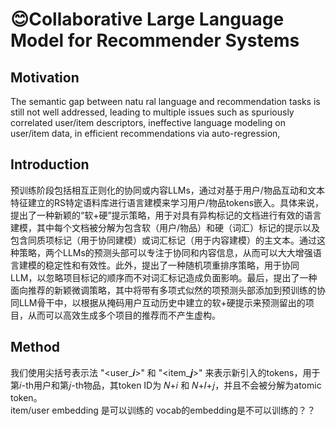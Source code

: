 # 😊Collaborative Large Language Model for Recommender Systems

## Motivation
The semantic gap between natu
ral language and recommendation tasks is still not well addressed,
 leading to multiple issues such as spuriously correlated user/item
 descriptors, ineffective language modeling on user/item data, in
efficient recommendations via auto-regression,


## Introduction

预训练阶段包括相互正则化的协同或内容LLMs，通过对基于用户/物品互动和文本特征建立的RS特定语料库进行语言建模来学习用户/物品tokens嵌入。具体来说，提出了一种新颖的“软+硬”提示策略，用于对具有异构标记的文档进行有效的语言建模，其中每个文档被分解为包含软（用户/物品）和硬（词汇）标记的提示以及包含同质项标记（用于协同建模）或词汇标记（用于内容建模）的主文本。通过这种策略，两个LLMs的预测头部可以专注于协同和内容信息，从而可以大大增强语言建模的稳定性和有效性。此外，提出了一种随机项重排序策略，用于协同LLM，以忽略项目标记的顺序而不对词汇标记造成负面影响。最后，提出了一种面向推荐的新颖微调策略，其中将带有多项式似然的项预测头部添加到预训练的协同LLM骨干中，以根据从掩码用户互动历史中建立的软+硬提示来预测留出的项目，从而可以高效生成多个项目的推荐而不产生虚构。

## Method
我们使用尖括号表示法 "<user_𝒊>" 和 "<item_𝒋>" 来表示新引入的tokens，用于第𝑖-th用户和第𝑗-th物品，其token ID为 𝑁+𝑖 和 𝑁+𝐼+𝑗，并且不会被分解为atomic token。  
item/user embedding 是可以训练的 vocab的embedding是不可以训练的？？



